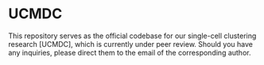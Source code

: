 # UCMDC
This repository serves as the official codebase for our single-cell clustering research [UCMDC], which is currently under peer review. Should you have any inquiries, please direct them to the email of the corresponding author.
